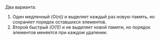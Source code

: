 Два варианта: 
1. Один медленный (O(n)) и выделяет каждый раз новую память, но сохраняет порядок оставшихся элементов.
2. Второй быстрый (O(1)) и не выделяет новой памяти, но порядок элементов меняется при каждом удалении.